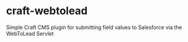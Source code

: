 # craft-webtolead
Simple Craft CMS plugin for submitting field values to Salesforce via the WebToLead Servlet
